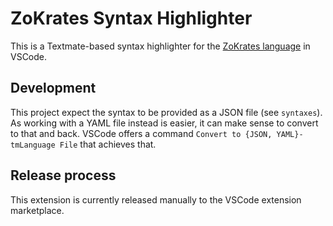# ZoKrates Syntax Highlighter

This is a Textmate-based syntax highlighter for the [ZoKrates language](https://zokrates.github.io) in VSCode.

## Development

This project expect the syntax to be provided as a JSON file (see `syntaxes`).
As working with a YAML file instead is easier, it can make sense to convert to that and back.
VSCode offers a command `Convert to {JSON, YAML}-tmLanguage File` that achieves that.

## Release process

This extension is currently released manually to the VSCode extension marketplace.
